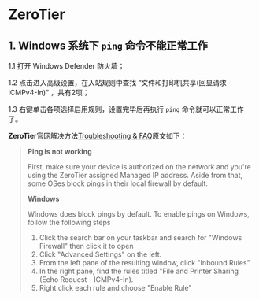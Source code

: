 # ZeroTier

## 1.  Windows 系统下 `ping` 命令不能正常工作

1.1 打开 Windows Defender 防火墙；

1.2 点击进入高级设置，在入站规则中查找 “文件和打印机共享(回显请求 - ICMPv4-In)” ，共有2项；

1.3 右键单击各项选择启用规则，设置完毕后再执行 `ping` 命令就可以正常工作了。

**ZeroTier**官网解决方法[Troubleshooting & FAQ](https://docs.zerotier.com/zerotier/troubleshooting/)原文如下：

> **Ping is not working**
>
> First, make sure your device is authorized on the network and you're using the ZeroTier assigned Managed IP address. Aside from that, some OSes block  pings in their local firewall by default.
>
> **Windows**
>
> Windows does block pings by default. To enable pings on Windows, follow the following steps
>
> 1. Click the search bar on your taskbar and search for "Windows Firewall" then click it to open
> 2. Click "Advanced Settings" on the left.
> 3. From the left pane of the resulting window, click "Inbound Rules"
> 4. In the right pane, find the rules titled "File and Printer Sharing (Echo Request - ICMPv4-In).
> 5. Right click each rule and choose "Enable Rule"